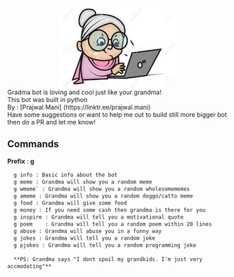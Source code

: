 
<div align="center">
<img src="https://github.com/prajwalmani/grandma_bot/blob/main/assets/grandma%20bot%20logo.jpg?raw=true" >
</div>
Gradma bot is loving and cool just like your grandma!<br>
This bot was built in python<br>
By : [Prajwal Mani] (https://linktr.ee/prajwal.mani)<br>
Have some suggestions or want to help me out to build still more bigger bot then do a PR and let me know!<br>

## **Commands**
**Prefix** : **g**
```
  g info : Basic info about the bot 
  g meme : Grandma will show you a random meme
  g wmeme` : Grandma will show you a random wholesomememes
  g ameme : Grandma will show you a random doggo/catto meme
  g food : Grandma will give some food 
  g money : If you need some cash then grandma is there for you 
  g inspire : Grandma will tell you a motivational quote 
  g poem    : Grandma will tell you a random poem within 20 lines
  g abuse : Grandma will abuse you in a funny way
  g jokes : Grandma will tell you a random joke
  g pjokes : Grandma will tell you a random programming joke

  **PS: Grandma says "I dont spoil my grandkids. I'm just very accmodating"**
```
